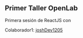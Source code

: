 ## Primer Taller OpenLab

Primera sesión de ReactJS con 

Colaborador1:  [joshDev1205](https://github.com/joshDev1205/ "Colaborador")
